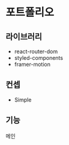 # 포트폴리오

## 라이브러리

- react-router-dom
- styled-components
- framer-motion

## 컨셉

- Simple

## 기능

메인

